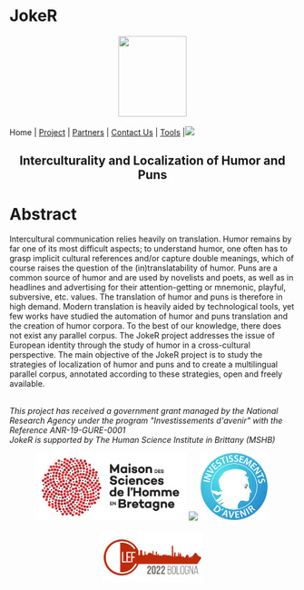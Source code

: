 # JokeR
<p align="center">
  <img src="Joker.png" width="120" height="142">
</p>

 Home | [Project](project) | [Partners](partners) | [Contact Us](contact) | [Tools](tools) |[<img src="drapeau FR.png" width="20">](https://motsmachines.github.io/joker/FR/index)
<br>

<h2 align="center">Interculturality and Localization of Humor and Puns</h2>

<h1>Abstract</h1>

Intercultural communication relies heavily on translation. Humor remains by far one of its most difficult aspects; to understand humor, one often has to grasp implicit cultural references and/or capture double meanings, which of course raises the question of the (in)translatability of humor. Puns are a common source of humor and are used by novelists and poets, as well as in headlines and advertising for their attention-getting or mnemonic, playful, subversive, etc. values. The translation of humor and puns is therefore in high demand. Modern translation is heavily aided by technological tools, yet few works have studied the automation of humor and puns translation and the creation of humor corpora. To the best of our knowledge, there does not exist any parallel corpus. The JokeR project addresses the issue of European identity through the study of humor in a cross-cultural perspective. The main objective of the JokeR project is to study the strategies of localization of humor and puns and to create a multilingual parallel corpus, annotated according to these strategies, open and freely available.


<br>*This project has received a government grant managed by the National Research Agency under the program "Investissements d'avenir" with the Reference ANR-19-GURE-0001*
<br>*JokeR is supported by The Human Science Institute in Brittany (MSHB)*

<div align="center">
  <a href="https://www.mshb.fr"><img src="./MSHB.jpg" height="120"></a>
  <a href="https://sea-eu.org/?lang=fr"><img src="./SEA-EU.png" height="120"></a>
  <a href="https://www.gouvernement.fr/le-programme-d-investissements-d-avenir"><img src="./Investissement avenir.jpeg" height="120"></a>
</div>
<br>
<div align="center">
  <a href="https://clef2022.clef-initiative.eu/index.php"><img src="./CLEF2022.png" height="90"></a> 
</div>

